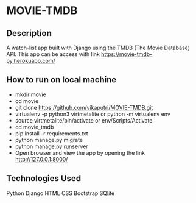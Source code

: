 # MOVIE-TMDB

## Description
A watch-list app built with Django using the TMDB (The Movie Database) API. This app can be access with link https://movie-tmdb-py.herokuapp.com/

## How to run on local machine
* mkdir movie
* cd movie
* git clone https://github.com/vikaputri/MOVIE-TMDB.git
* virtualenv -p python3 virtmetalite or python -m virtualenv env
* source virtmetalite/bin/activate or env/Scripts/Activate
* cd movie_tmdb
* pip install -r requirements.txt
* python manage.py migrate
* python manage.py runserver
* Open browser and view the app by opening the link http://127.0.0.1:8000/


## Technologies Used
Python
Django
HTML
CSS
Bootstrap
SQlite
